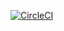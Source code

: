 [![CircleCI](https://circleci.com/gh/MilczekT1/gateway/tree/master.svg?style=shield)](https://circleci.com/gh/MilczekT1/gateway/tree/master)
